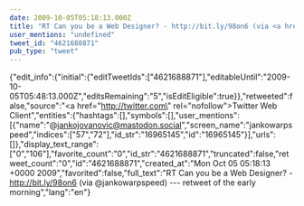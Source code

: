 ```yaml
---
date: 2009-10-05T05:18:13.000Z
title: "RT Can you be a Web Designer? - http://bit.ly/98on6 (via <a href='http://twitter.com/jankowarpspeed'>@jankowarpspeed</a>) --- retweet of the early morning″"
user_mentions: "undefined"
tweet_id: "4621688871"
pub_type: "tweet"
---
```

{"edit_info":{"initial":{"editTweetIds":["4621688871"],"editableUntil":"2009-10-05T05:48:13.000Z","editsRemaining":"5","isEditEligible":true}},"retweeted":false,"source":"<a href=\"http://twitter.com\" rel=\"nofollow\">Twitter Web Client</a>","entities":{"hashtags":[],"symbols":[],"user_mentions":[{"name":"@jankojovanovic@mastodon.social","screen_name":"jankowarpspeed","indices":["57","72"],"id_str":"16965145","id":"16965145"}],"urls":[]},"display_text_range":["0","106"],"favorite_count":"0","id_str":"4621688871","truncated":false,"retweet_count":"0","id":"4621688871","created_at":"Mon Oct 05 05:18:13 +0000 2009","favorited":false,"full_text":"RT Can you be a Web Designer? - http://bit.ly/98on6 (via @jankowarpspeed) --- retweet of the early morning","lang":"en"}
